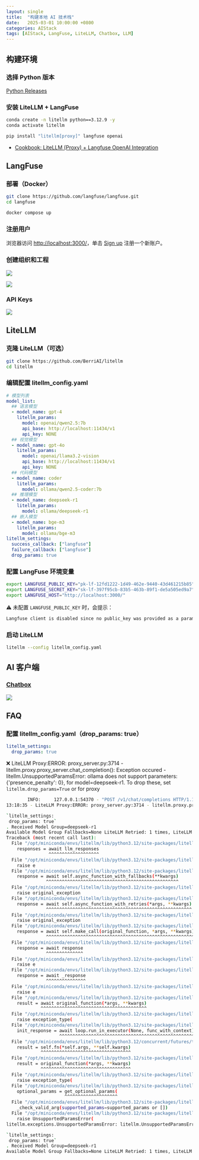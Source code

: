 ```yaml
---
layout: single
title:  "构建本地 AI 技术栈"
date:   2025-03-01 10:00:00 +0800
categories: AIStack
tags: [AIStack, LangFuse, LiteLLM, Chatbox, LLM]
---
```


## 构建环境

### 选择 Python 版本

[Python Releases](https://www.python.org/downloads/)

### 安装 LiteLLM + LangFuse

```bash
conda create -n litellm python==3.12.9 -y
conda activate litellm                     

pip install "litellm[proxy]" langfuse openai
```

- [Cookbook: LiteLLM (Proxy) + Langfuse OpenAI Integration](https://langfuse.com/guides/cookbook/integration_litellm_proxy)


## LangFuse

### 部署（Docker）

```bash
git clone https://github.com/langfuse/langfuse.git
cd langfuse

docker compose up
```
### 注册用户

浏览器访问 [http://localhost:3000/](http://localhost:3000/)，单击 [Sign up](http://localhost:3000/auth/sign-up) 注册一个新账户。

### 创建组织和工程

![](/images/2025/AIStack/New-Organization.png)

![](/images/2025/AIStack/Project-Settings.png)

### API Keys

![](/images/2025/AIStack/API-Keys.png)


## LiteLLM

### 克隆 LiteLLM（可选）
```bash
git clone https://github.com/BerriAI/litellm
cd litellm
```

### 编辑配置 litellm_config.yaml

```yaml
# 模型列表
model_list:
  ## 语言模型
  - model_name: gpt-4
    litellm_params:
      model: openai/qwen2.5:7b
      api_base: http://localhost:11434/v1
      api_key: NONE
  ## 视觉模型
  - model_name: gpt-4o
    litellm_params:
      model: openai/llama3.2-vision
      api_base: http://localhost:11434/v1
      api_key: NONE
  ## 代码模型
  - model_name: coder
    litellm_params:
      model: ollama/qwen2.5-coder:7b
  ## 推理模型
  - model_name: deepseek-r1
    litellm_params:
      model: ollama/deepseek-r1
  ## 嵌入模型
  - model_name: bge-m3
    litellm_params:
      model: ollama/bge-m3
litellm_settings:
  success_callback: ["langfuse"]
  failure_callback: ["langfuse"]
  drop_params: true
```

### 配置 LangFuse 环境变量 

```bash
export LANGFUSE_PUBLIC_KEY="pk-lf-12fd1222-1d49-462e-9440-43d461215b85"
export LANGFUSE_SECRET_KEY="sk-lf-397f95cb-83b5-463b-89f1-de5a505ed9a7"
export LANGFUSE_HOST="http://localhost:3000/"
```

⚠️ 未配置 `LANGFUSE_PUBLIC_KEY` 时，会提示：

```bash
Langfuse client is disabled since no public_key was provided as a parameter or environment variable 'LANGFUSE_PUBLIC_KEY'. See our docs: https://langfuse.com/docs/sdk/python/low-level-sdk#initialize-client
```

### 启动 LiteLLM

```bash
litellm --config litellm_config.yaml
```


## AI 客户端

### [Chatbox](https://chatboxai.app/zh)

![](/images/2025/AIStack/Chatbox-Setting.png)


## FAQ

### 配置 litellm_config.yaml（drop_params: true）

```yaml
litellm_settings:
  drop_params: true
```

❌ LiteLLM Proxy:ERROR: proxy_server.py:3714 - litellm.proxy.proxy_server.chat_completion(): Exception occured - litellm.UnsupportedParamsError: ollama does not support parameters: {'presence_penalty': 0}, for model=deepseek-r1. To drop these, set `litellm.drop_params=True` or for proxy

```bash
		INFO:     127.0.0.1:54370 - "POST /v1/chat/completions HTTP/1.1" 200 OK
13:18:35 - LiteLLM Proxy:ERROR: proxy_server.py:3714 - litellm.proxy.proxy_server.chat_completion(): Exception occured - litellm.UnsupportedParamsError: ollama does not support parameters: {'presence_penalty': 0}, for model=deepseek-r1. To drop these, set `litellm.drop_params=True` or for proxy:

`litellm_settings:
 drop_params: true`
. Received Model Group=deepseek-r1
Available Model Group Fallbacks=None LiteLLM Retried: 1 times, LiteLLM Max Retries: 2
Traceback (most recent call last):
  File "/opt/miniconda/envs/litellm/lib/python3.12/site-packages/litellm/proxy/proxy_server.py", line 3601, in chat_completion
    responses = await llm_responses
                ^^^^^^^^^^^^^^^^^^^
  File "/opt/miniconda/envs/litellm/lib/python3.12/site-packages/litellm/router.py", line 907, in acompletion
    raise e
  File "/opt/miniconda/envs/litellm/lib/python3.12/site-packages/litellm/router.py", line 883, in acompletion
    response = await self.async_function_with_fallbacks(**kwargs)
               ^^^^^^^^^^^^^^^^^^^^^^^^^^^^^^^^^^^^^^^^^^^^^^^^^^
  File "/opt/miniconda/envs/litellm/lib/python3.12/site-packages/litellm/router.py", line 3079, in async_function_with_fallbacks
    raise original_exception
  File "/opt/miniconda/envs/litellm/lib/python3.12/site-packages/litellm/router.py", line 2893, in async_function_with_fallbacks
    response = await self.async_function_with_retries(*args, **kwargs)
               ^^^^^^^^^^^^^^^^^^^^^^^^^^^^^^^^^^^^^^^^^^^^^^^^^^^^^^^
  File "/opt/miniconda/envs/litellm/lib/python3.12/site-packages/litellm/router.py", line 3269, in async_function_with_retries
    raise original_exception
  File "/opt/miniconda/envs/litellm/lib/python3.12/site-packages/litellm/router.py", line 3162, in async_function_with_retries
    response = await self.make_call(original_function, *args, **kwargs)
               ^^^^^^^^^^^^^^^^^^^^^^^^^^^^^^^^^^^^^^^^^^^^^^^^^^^^^^^^
  File "/opt/miniconda/envs/litellm/lib/python3.12/site-packages/litellm/router.py", line 3278, in make_call
    response = await response
               ^^^^^^^^^^^^^^
  File "/opt/miniconda/envs/litellm/lib/python3.12/site-packages/litellm/router.py", line 1045, in _acompletion
    raise e
  File "/opt/miniconda/envs/litellm/lib/python3.12/site-packages/litellm/router.py", line 1004, in _acompletion
    response = await _response
               ^^^^^^^^^^^^^^^
  File "/opt/miniconda/envs/litellm/lib/python3.12/site-packages/litellm/utils.py", line 1397, in wrapper_async
    raise e
  File "/opt/miniconda/envs/litellm/lib/python3.12/site-packages/litellm/utils.py", line 1256, in wrapper_async
    result = await original_function(*args, **kwargs)
             ^^^^^^^^^^^^^^^^^^^^^^^^^^^^^^^^^^^^^^^^
  File "/opt/miniconda/envs/litellm/lib/python3.12/site-packages/litellm/main.py", line 489, in acompletion
    raise exception_type(
  File "/opt/miniconda/envs/litellm/lib/python3.12/site-packages/litellm/main.py", line 462, in acompletion
    init_response = await loop.run_in_executor(None, func_with_context)
                    ^^^^^^^^^^^^^^^^^^^^^^^^^^^^^^^^^^^^^^^^^^^^^^^^^^^
  File "/opt/miniconda/envs/litellm/lib/python3.12/concurrent/futures/thread.py", line 59, in run
    result = self.fn(*self.args, **self.kwargs)
             ^^^^^^^^^^^^^^^^^^^^^^^^^^^^^^^^^^
  File "/opt/miniconda/envs/litellm/lib/python3.12/site-packages/litellm/utils.py", line 931, in wrapper
    result = original_function(*args, **kwargs)
             ^^^^^^^^^^^^^^^^^^^^^^^^^^^^^^^^^^
  File "/opt/miniconda/envs/litellm/lib/python3.12/site-packages/litellm/main.py", line 3090, in completion
    raise exception_type(
  File "/opt/miniconda/envs/litellm/lib/python3.12/site-packages/litellm/main.py", line 1081, in completion
    optional_params = get_optional_params(
                      ^^^^^^^^^^^^^^^^^^^^
  File "/opt/miniconda/envs/litellm/lib/python3.12/site-packages/litellm/utils.py", line 2997, in get_optional_params
    _check_valid_arg(supported_params=supported_params or [])
  File "/opt/miniconda/envs/litellm/lib/python3.12/site-packages/litellm/utils.py", line 2985, in _check_valid_arg
    raise UnsupportedParamsError(
litellm.exceptions.UnsupportedParamsError: litellm.UnsupportedParamsError: ollama does not support parameters: {'presence_penalty': 0}, for model=deepseek-r1. To drop these, set `litellm.drop_params=True` or for proxy:

`litellm_settings:
 drop_params: true`
. Received Model Group=deepseek-r1
Available Model Group Fallbacks=None LiteLLM Retried: 1 times, LiteLLM Max Retries: 2
```
